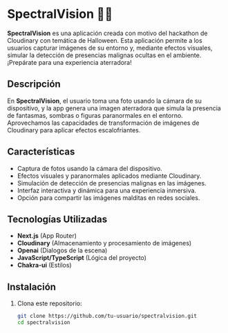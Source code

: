 # SpectralVision 🎃👻

**SpectralVision** es una aplicación creada con motivo del hackathon de Cloudinary con temática de Halloween. Esta aplicación permite a los usuarios capturar imágenes de su entorno y, mediante efectos visuales, simular la detección de presencias malignas ocultas en el ambiente. ¡Prepárate para una experiencia aterradora!

## Descripción

En **SpectralVision**, el usuario toma una foto usando la cámara de su dispositivo, y la app genera una imagen aterradora que simula la presencia de fantasmas, sombras o figuras paranormales en el entorno. Aprovechamos las capacidades de transformación de imágenes de Cloudinary para aplicar efectos escalofriantes.

## Características

- Captura de fotos usando la cámara del dispositivo.
- Efectos visuales y paranormales aplicados mediante Cloudinary.
- Simulación de detección de presencias malignas en las imágenes.
- Interfaz interactiva y dinámica para una experiencia inmersiva.
- Opción para compartir las imágenes malditas en redes sociales.

## Tecnologías Utilizadas

- **Next.js** (App Router)
- **Cloudinary** (Almacenamiento y procesamiento de imágenes)
- **Openai** (Dialogos de la escena)
- **JavaScript/TypeScript** (Lógica del proyecto)
- **Chakra-ui** (Estilos)

## Instalación

1. Clona este repositorio:

   ```bash
   git clone https://github.com/tu-usuario/spectralvision.git
   cd spectralvision